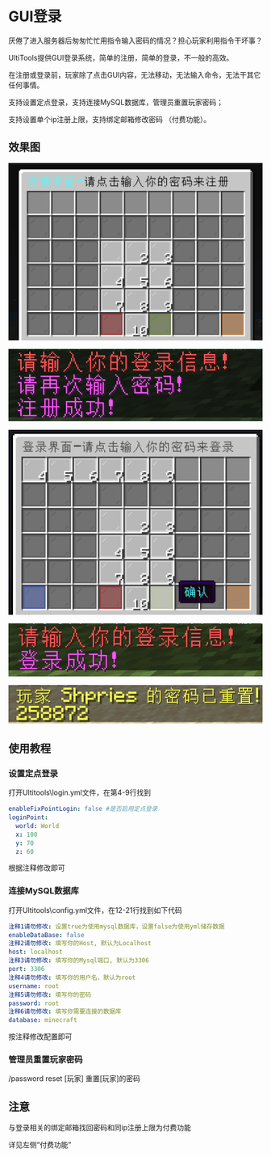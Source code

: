 # GUI登录

厌倦了进入服务器后匆匆忙忙用指令输入密码的情况？担心玩家利用指令干坏事？

UltiTools提供GUI登录系统，简单的注册，简单的登录，不一般的高效。

在注册或登录前，玩家除了点击GUI内容，无法移动，无法输入命令，无法干其它任何事情。

支持设置定点登录，支持连接MySQL数据库，管理员重置玩家密码；

支持设置单个ip注册上限，支持绑定邮箱修改密码 （付费功能）。

## 效果图

![](/assets/注册界面.png)

![](/assets/注册消息.png)

![](/assets/登录界面.png)

![](/assets/登录信息.png)

![](/assets/密码重置.png)

## 使用教程

### 设置定点登录

打开Ultitools\login.yml文件，在第4-9行找到

```yaml
enableFixPointLogin: false #是否启用定点登录
loginPoint:
  world: World
  x: 100
  y: 70
  z: 60
```

根据注释修改即可

### 连接MySQL数据库

打开Ultitools\config.yml文件，在12-21行找到如下代码

```yaml
注释1请勿修改: 设置true为使用mysql数据库，设置false为使用yml储存数据
enableDataBase: false
注释2请勿修改: 填写你的Host, 默认为Localhost
host: localhost
注释3请勿修改: 填写你的Mysql端口, 默认为3306
port: 3306
注释4请勿修改: 填写你的用户名，默认为root
username: root
注释5请勿修改: 填写你的密码
password: root
注释6请勿修改: 填写你需要连接的数据库
database: minecraft
```

按注释修改配置即可

### 管理员重置玩家密码

/password reset \[玩家\] 重置\[玩家\]的密码

## 注意

与登录相关的绑定邮箱找回密码和同ip注册上限为付费功能

详见左侧“付费功能”


